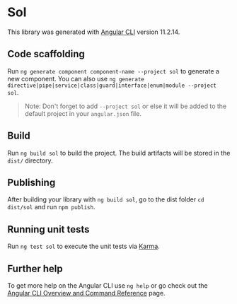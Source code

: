 # Sol

This library was generated with [Angular CLI](https://github.com/angular/angular-cli) version 11.2.14.

## Code scaffolding

Run `ng generate component component-name --project sol` to generate a new component. You can also use `ng generate directive|pipe|service|class|guard|interface|enum|module --project sol`.
> Note: Don't forget to add `--project sol` or else it will be added to the default project in your `angular.json` file. 

## Build

Run `ng build sol` to build the project. The build artifacts will be stored in the `dist/` directory.

## Publishing

After building your library with `ng build sol`, go to the dist folder `cd dist/sol` and run `npm publish`.

## Running unit tests

Run `ng test sol` to execute the unit tests via [Karma](https://karma-runner.github.io).

## Further help

To get more help on the Angular CLI use `ng help` or go check out the [Angular CLI Overview and Command Reference](https://angular.io/cli) page.
